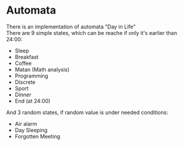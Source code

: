 # Automata
There is an implementation of automata "Day in Life"\
There are 9 simple states, which can be reache if only it's earlier than 24:00:
* Sleep
* Breakfast
* Coffee
* Matan (Math analysis)
* Programming
* Discrete
* Sport
* Dinner
* End (at 24:00)

And 3 random states, if random value is under needed conditions:
* Air alarm
* Day Sleeping
* Forgotten Meeting

